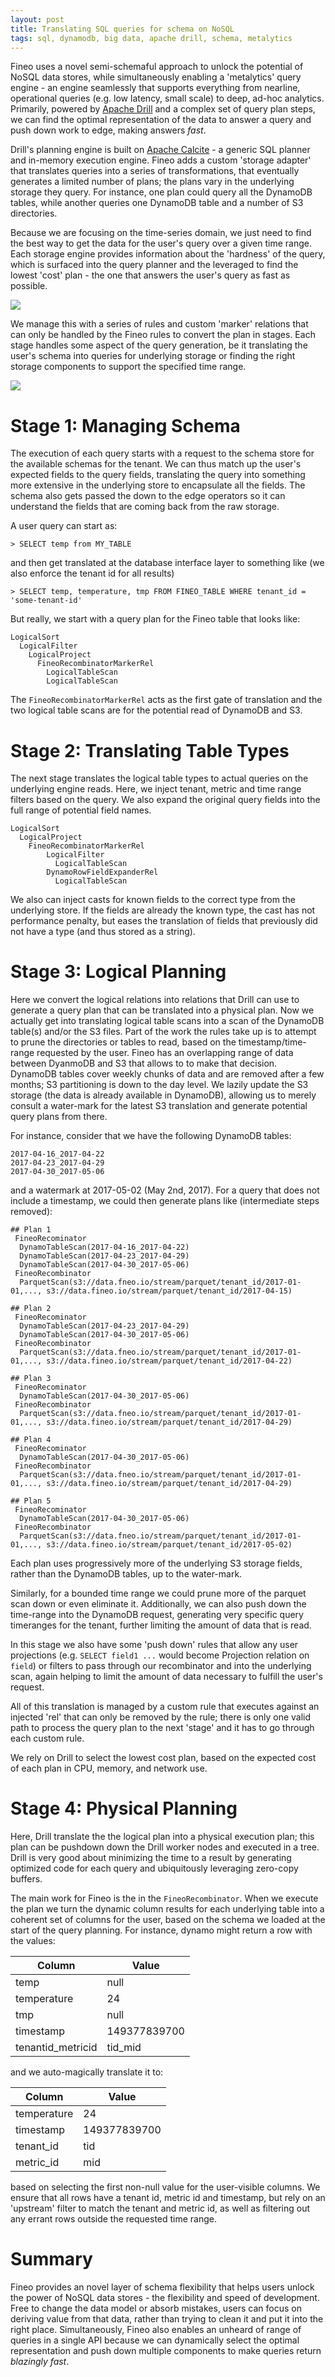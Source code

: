 ```yaml
---
layout: post
title: Translating SQL queries for schema on NoSQL
tags: sql, dynamodb, big data, apache drill, schema, metalytics
---
```


Fineo uses a novel semi-schemaful approach to unlock the potential of NoSQL data stores, while simultaneously enabling a 'metalytics' query engine - an engine seamlessly that supports everything from nearline, operational queries (e.g. low latency, small scale) to deep, ad-hoc analytics. Primarily, powered by [Apache Drill] and a complex set of query plan steps, we can find the optimal representation of the data to answer a query and push down work to edge, making answers _fast_.

Drill's planning engine is built on [Apache Calcite] - a generic SQL planner and in-memory execution engine. Fineo adds a custom 'storage adapter' that translates queries into a series of transformations, that eventually generates a limited number of plans; the plans vary in the underlying storage they query. For instance, one plan could query all the DynamoDB tables, while another queries one DynamoDB table and a number of S3 directories.

Because we are focusing on the time-series domain, we just need to find the best way to get the data for the user's query over a given time range. Each storage engine provides information about the 'hardness' of the query, which is surfaced into the query planner and the leveraged to find the lowest 'cost' plan - the one that answers the user's query as fast as possible.

<img src="/images/posts/translating-sql-queries/generic-plan-remapping.png">

We manage this with a series of rules and custom 'marker' relations that can only be handled by the Fineo rules to convert the plan in stages. Each stage handles some aspect of the query generation, be it translating the user's schema into queries for underlying storage or finding the right storage components to support the specified time range.

<img src="/images/posts/translating-sql-queries/stage-translation.png">

# Stage 1: Managing Schema

The execution of each query starts with a request to the schema store for the available schemas for the tenant. We can thus match up the user's expected fields to the query fields, translating the query into something more extensive in the underlying store to encapsulate all the fields. The schema also gets passed the down to the edge operators so it can understand the fields that are coming back from the raw storage. 

A user query can start as:

```
> SELECT temp from MY_TABLE
```

and then get translated at the database interface layer to something like (we also enforce the tenant id for all results)

```
> SELECT temp, temperature, tmp FROM FINEO_TABLE WHERE tenant_id = 'some-tenant-id'
```

But really, we start with a query plan for the Fineo table that looks like:

```
LogicalSort
  LogicalFilter
    LogicalProject
      FineoRecombinatorMarkerRel
        LogicalTableScan
        LogicalTableScan
```

The `FineoRecombinatorMarkerRel` acts as the first gate of translation and the two logical table scans are for the potential read of DynamoDB and S3.

# Stage 2: Translating Table Types

The next stage translates the logical table types to actual queries on the underlying engine reads. Here, we inject tenant, metric and time range filters based on the query. We also expand the original query fields into the full range of potential field names.

```
LogicalSort
  LogicalProject
    FineoRecombinatorMarkerRel
        LogicalFilter
          LogicalTableScan
        DynamoRowFieldExpanderRel
          LogicalTableScan
```

We also can inject casts for known fields to the correct type from the underlying store. If the fields are already the known type, the cast has not performance penalty, but eases the translation of fields that previously did not have a type (and thus stored as a string).

# Stage 3: Logical Planning

Here we convert the logical relations into relations that Drill can use to generate a query plan that can be translated into a physical plan. Now we actually get into translating logical table scans into a scan of the DynamoDB table(s) and/or the S3 files. Part of the work the rules take up is to attempt to prune the directories or tables to read, based on the timestamp/time-range requested by the user. Fineo has an overlapping range of data between DyanmoDB and S3 that allows to to make that decision. DynamoDB tables cover weekly chunks of data and are removed after a few months; S3 partitioning is down to the day level. We lazily update the S3 storage (the data is already available in DynamoDB), allowing us to merely consult a water-mark for the latest S3 translation and generate potential query plans from there.

For instance, consider that we have the following DynamoDB tables:

```
2017-04-16_2017-04-22
2017-04-23_2017-04-29
2017-04-30_2017-05-06
```

and a watermark at 2017-05-02 (May 2nd, 2017). For a query that does not include a timestamp, we could then generate plans like (intermediate steps removed):

```
## Plan 1
 FineoRecominator
  DynamoTableScan(2017-04-16_2017-04-22)
  DynamoTableScan(2017-04-23_2017-04-29)
  DynamoTableScan(2017-04-30_2017-05-06)
 FineoRecombinator
  ParquetScan(s3://data.fneo.io/stream/parquet/tenant_id/2017-01-01,..., s3://data.fineo.io/stream/parquet/tenant_id/2017-04-15)

## Plan 2
 FineoRecominator
  DynamoTableScan(2017-04-23_2017-04-29)
  DynamoTableScan(2017-04-30_2017-05-06)
 FineoRecombinator
  ParquetScan(s3://data.fneo.io/stream/parquet/tenant_id/2017-01-01,..., s3://data.fineo.io/stream/parquet/tenant_id/2017-04-22)

## Plan 3
 FineoRecominator
  DynamoTableScan(2017-04-30_2017-05-06)
 FineoRecombinator
  ParquetScan(s3://data.fneo.io/stream/parquet/tenant_id/2017-01-01,..., s3://data.fineo.io/stream/parquet/tenant_id/2017-04-29)

## Plan 4
 FineoRecominator
  DynamoTableScan(2017-04-30_2017-05-06)
 FineoRecombinator
  ParquetScan(s3://data.fneo.io/stream/parquet/tenant_id/2017-01-01,..., s3://data.fineo.io/stream/parquet/tenant_id/2017-04-29)

## Plan 5
 FineoRecominator
  DynamoTableScan(2017-04-30_2017-05-06)
 FineoRecombinator
  ParquetScan(s3://data.fneo.io/stream/parquet/tenant_id/2017-01-01,..., s3://data.fineo.io/stream/parquet/tenant_id/2017-05-02)
```

Each plan uses progressively more of the underlying S3 storage fields, rather than the DynamoDB tables, up to the water-mark.

Similarly, for a bounded time range we could prune more of the parquet scan down or even eliminate it. Additionally, we can also push down the time-range into the DynamoDB request, generating very specific query timeranges for the tenant, further limiting the amount of data that is read.

In this stage we also have some 'push down' rules that allow any user projections (e.g. `SELECT field1 ...` would become Projection relation on `field`) or filters to pass through our recombinator and into the underlying scan, again helping to limit the amount of data necessary to fulfill the user's request.

All of this translation is managed by a custom rule that executes against an injected 'rel' that can only be removed by the rule; there is only one valid path to process the query plan to the next 'stage' and it has to go through each custom rule.

We rely on Drill to select the lowest cost plan, based on the expected cost of each plan in CPU, memory, and network use.

# Stage 4: Physical Planning

Here, Drill translate the the logical plan into a physical execution plan; this plan can be pushdown down the Drill worker nodes and executed in a tree. Drill is very good about minimizing the time to a result by generating optimized code for each query and ubiquitously leveraging zero-copy buffers.

The main work for Fineo is the in the `FineoRecombinator`. When we execute the plan we turn the dynamic column results for each underlying table into a coherent set of columns for the user, based on the schema we loaded at the start of the query planning. For instance, dynamo might return a row with the values:

| Column | Value |
|--------| ------|
|temp| null |
|temperature| 24 |
|tmp | null |
|timestamp| 149377839700 |
|tenantid_metricid| tid_mid |

and we auto-magically translate it to:

| Column | Value |
|--------| ------|
|temperature| 24 |
|timestamp| 149377839700 |
|tenant_id| tid |
|metric_id| mid |

based on selecting the first non-null value for the user-visible columns. We ensure that all rows have a tenant id, metric id and timestamp, but rely on an 'upstream' filter to match the tenant and metric id, as well as filtering out any errant rows outside the requested time range.

# Summary

Fineo provides an novel layer of schema flexibility that helps users unlock the power of NoSQL data stores - the flexibility and speed of development. Free to change the data model or absorb mistakes, users can focus on deriving value from that data, rather than trying to clean it and put it into the right place. Simultaneously, Fineo also enables an unheard of range of queries in a single API because we can dynamically select the optimal representation and push down multiple components to make queries return _blazingly fast_.

[Apache Drill]: https://drill.apache.org
[Apache Calcite]: https://calcite.apache.org